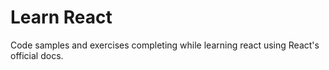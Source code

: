 # Learn React

Code samples and exercises completing while learning react using React's official docs.
